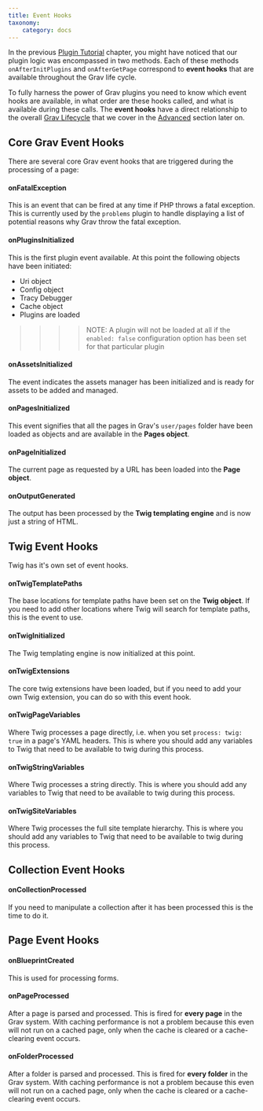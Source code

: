 ```yaml
---
title: Event Hooks
taxonomy:
    category: docs
---
```


In the previous [Plugin Tutorial][plugintutorial] chapter, you might have noticed that our plugin logic was encompassed in two methods.  Each of these methods `onAfterInitPlugins` and `onAfterGetPage` correspond to **event hooks** that are available throughout the Grav life cycle.

To fully harness the power of Grav plugins you need to know which event hooks are available, in what order are these hooks called, and what is available during these calls.  The **event hooks** have a direct relationship to the overall [Grav Lifecycle][lifecycle] that we cover in the [Advanced][advanced] section later on.

## Core Grav Event Hooks

There are several core Grav event hooks that are triggered during the processing of a page:

#### onFatalException

This is an event that can be fired at any time if PHP throws a fatal exception. This is currently used by the `problems` plugin to handle displaying a list of potential reasons why Grav throw the fatal exception.

#### onPluginsInitialized

This is the first plugin event available. At this point the following objects have been initiated:

* Uri object
* Config object
* Tracy Debugger 
* Cache object
* Plugins are loaded

>>>> NOTE: A plugin will not be loaded at all if the `enabled: false` configuration option has been set for that particular plugin

#### onAssetsInitialized

The event indicates the assets manager has been initialized and is ready for assets to be added and managed.

#### onPagesInitialized

This event signifies that all the pages in Grav's `user/pages` folder have been loaded as objects and are available in the **Pages object**.

#### onPageInitialized 

The current page as requested by a URL has been loaded into the **Page object**.

#### onOutputGenerated

The output has been processed by the **Twig templating engine** and is now just a string of HTML.  


## Twig Event Hooks

Twig has it's own set of event hooks.

#### onTwigTemplatePaths

The base locations for template paths have been set on the **Twig object**.  If you need to add other locations where Twig will search for template paths, this is the event to use.

#### onTwigInitialized

The Twig templating engine is now initialized at this point.

#### onTwigExtensions

The core twig extensions have been loaded, but if you need to add your own Twig extension, you can do so with this event hook.

#### onTwigPageVariables

Where Twig processes a page directly, i.e. when you set `process: twig: true` in a page's YAML headers. This is where you should add any variables to Twig that need to be available to twig during this process.

#### onTwigStringVariables

Where Twig processes a string directly. This is where you should add any variables to Twig that need to be available to twig during this process.

#### onTwigSiteVariables

Where Twig processes the full site template hierarchy.  This is where you should add any variables to Twig that need to be available to twig during this process.

## Collection Event Hooks

#### onCollectionProcessed

If you need to manipulate a collection after it has been processed this is the time to do it.

## Page Event Hooks

#### onBlueprintCreated

This is used for processing forms.

#### onPageProcessed

After a page is parsed and processed.  This is fired for **every page** in the Grav system.  With caching performance is not a problem because this even will not run on a cached page, only when the cache is cleared or a cache-clearing event occurs.

#### onFolderProcessed 

After a folder is parsed and processed.  This is fired for **every folder** in the Grav system.  With caching performance is not a problem because this even will not run on a cached page, only when the cache is cleared or a cache-clearing event occurs.

[plugintutorial]: plugin-tutorial
[lifecycle]: ../advanced/grav-lifecycle
[advanced]: ../advanced
